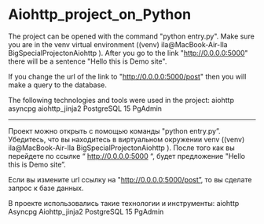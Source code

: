 # Aiohttp_project_on_Python


The project can be opened with the command "python entry.py". Make sure you are in the venv virtual environment ((venv) ila@MacBook-Air-Ila BigSpecialProjectonAiohttp ).
After you go to the link "http://0.0.0.0:5000" there will be a sentence "Hello this is Demo site".

  If you change the url of the link to "http://0.0.0.0:5000/post" then you will make a query to the database.

The following technologies and tools were used in the project:
  aiohttp
asyncpg
aiohttp_jinja2
PostgreSQL 15
PgAdmin

_______________________________________________________________________


Проект можно открыть с помощью команды "python entry.py”.  Убедитесь, что вы находитесь в виртуальном окружении venv ((venv) ila@MacBook-Air-Ila BigSpecialProjectonAiohttp ).
После того как вы перейдете по ссылке  “ http://0.0.0.0:5000 “, будет предложение "Hello this is Demo site”.

 Если вы измените url ссылку на "http://0.0.0.0:5000/post”, то вы сделате запрос к базе данных. 

В проекте использовались такие технологии и инструменты: 
 aiohttp 
Asyncpg 
Aiohttp_jinja2
PostgreSQL 15 
PgAdmin 


